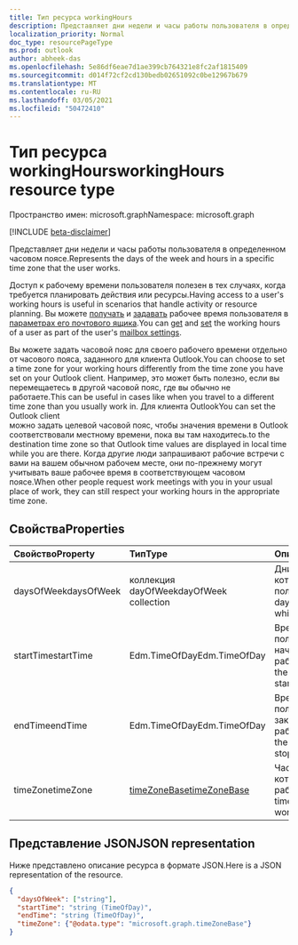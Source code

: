 ```yaml
---
title: Тип ресурса workingHours
description: Представляет дни недели и часы работы пользователя в определенном часовом поясе.
localization_priority: Normal
doc_type: resourcePageType
ms.prod: outlook
author: abheek-das
ms.openlocfilehash: 5e86df6eae7d1ae399cb764321e8fc2af1815409
ms.sourcegitcommit: d014f72cf2cd130bedb02651092c0be12967b679
ms.translationtype: MT
ms.contentlocale: ru-RU
ms.lasthandoff: 03/05/2021
ms.locfileid: "50472410"
---
```

# <a name="workinghours-resource-type"></a><span data-ttu-id="896c3-103">Тип ресурса workingHours</span><span class="sxs-lookup"><span data-stu-id="896c3-103">workingHours resource type</span></span>

<span data-ttu-id="896c3-104">Пространство имен: microsoft.graph</span><span class="sxs-lookup"><span data-stu-id="896c3-104">Namespace: microsoft.graph</span></span>

[!INCLUDE [beta-disclaimer](../../includes/beta-disclaimer.md)]

<span data-ttu-id="896c3-105">Представляет дни недели и часы работы пользователя в определенном часовом поясе.</span><span class="sxs-lookup"><span data-stu-id="896c3-105">Represents the days of the week and hours in a specific time zone that the user works.</span></span>

<span data-ttu-id="896c3-106">Доступ к рабочему времени пользователя полезен в тех случаях, когда требуется планировать действия или ресурсы.</span><span class="sxs-lookup"><span data-stu-id="896c3-106">Having access to a user's working hours is useful in scenarios that handle activity or resource planning.</span></span> <span data-ttu-id="896c3-107">Вы можете [получать](../api/user-get-mailboxsettings.md#example-3) и [задавать](../api/user-update-mailboxsettings.md#example-2) рабочее время пользователя в [параметрах его почтового ящика](mailboxsettings.md).</span><span class="sxs-lookup"><span data-stu-id="896c3-107">You can [get](../api/user-get-mailboxsettings.md#example-3) and [set](../api/user-update-mailboxsettings.md#example-2) the working hours of a user as part of the user's [mailbox settings](mailboxsettings.md).</span></span> 

<span data-ttu-id="896c3-108">Вы можете задать часовой пояс для своего рабочего времени отдельно от часового пояса, заданного для клиента Outlook.</span><span class="sxs-lookup"><span data-stu-id="896c3-108">You can choose to set a time zone for your working hours differently from the time zone you have set on your Outlook client.</span></span> <span data-ttu-id="896c3-109">Например, это может быть полезно, если вы перемещаетесь в другой часовой пояс, где вы обычно не работаете.</span><span class="sxs-lookup"><span data-stu-id="896c3-109">This can be useful in cases like when you travel to a different time zone than you usually work in.</span></span> <span data-ttu-id="896c3-110">Для клиента Outlook</span><span class="sxs-lookup"><span data-stu-id="896c3-110">You can set the Outlook client</span></span>  
<span data-ttu-id="896c3-111">можно задать целевой часовой пояс, чтобы значения времени в Outlook соответствовали местному времени, пока вы там находитесь.</span><span class="sxs-lookup"><span data-stu-id="896c3-111">to the destination time zone so that Outlook time values are displayed in local time while you are there.</span></span>
<span data-ttu-id="896c3-112">Когда другие люди запрашивают рабочие встречи с вами на вашем обычном рабочем месте, они по-прежнему могут учитывать ваше рабочее время в соответствующем часовом поясе.</span><span class="sxs-lookup"><span data-stu-id="896c3-112">When other people request work meetings with you in your usual place of work, they can still respect your working hours in the appropriate time zone.</span></span>


## <a name="properties"></a><span data-ttu-id="896c3-113">Свойства</span><span class="sxs-lookup"><span data-stu-id="896c3-113">Properties</span></span>
| <span data-ttu-id="896c3-114">Свойство</span><span class="sxs-lookup"><span data-stu-id="896c3-114">Property</span></span>     | <span data-ttu-id="896c3-115">Тип</span><span class="sxs-lookup"><span data-stu-id="896c3-115">Type</span></span>   |<span data-ttu-id="896c3-116">Описание</span><span class="sxs-lookup"><span data-stu-id="896c3-116">Description</span></span>|
|:---------------|:--------|:----------|
| <span data-ttu-id="896c3-117">daysOfWeek</span><span class="sxs-lookup"><span data-stu-id="896c3-117">daysOfWeek</span></span> | <span data-ttu-id="896c3-118">коллекция dayOfWeek</span><span class="sxs-lookup"><span data-stu-id="896c3-118">dayOfWeek collection</span></span> | <span data-ttu-id="896c3-119">Дни недели, в которые работает пользователь.</span><span class="sxs-lookup"><span data-stu-id="896c3-119">The days of the week on which the user works.</span></span> |
| <span data-ttu-id="896c3-120">startTime</span><span class="sxs-lookup"><span data-stu-id="896c3-120">startTime</span></span> | <span data-ttu-id="896c3-121">Edm.TimeOfDay</span><span class="sxs-lookup"><span data-stu-id="896c3-121">Edm.TimeOfDay</span></span> | <span data-ttu-id="896c3-122">Время дня, в которое пользователь начинает работать.</span><span class="sxs-lookup"><span data-stu-id="896c3-122">The time of the day that the user starts working.</span></span> |
| <span data-ttu-id="896c3-123">endTime</span><span class="sxs-lookup"><span data-stu-id="896c3-123">endTime</span></span> | <span data-ttu-id="896c3-124">Edm.TimeOfDay</span><span class="sxs-lookup"><span data-stu-id="896c3-124">Edm.TimeOfDay</span></span> | <span data-ttu-id="896c3-125">Время дня, в которое пользователь заканчивает работать.</span><span class="sxs-lookup"><span data-stu-id="896c3-125">The time of the day that the user stops working.</span></span> |
| <span data-ttu-id="896c3-126">timeZone</span><span class="sxs-lookup"><span data-stu-id="896c3-126">timeZone</span></span> | [<span data-ttu-id="896c3-127">timeZoneBase</span><span class="sxs-lookup"><span data-stu-id="896c3-127">timeZoneBase</span></span>](timezonebase.md) | <span data-ttu-id="896c3-128">Часовой пояс, к которому относится рабочее время.</span><span class="sxs-lookup"><span data-stu-id="896c3-128">The time zone to which the working hours apply.</span></span> |

## <a name="json-representation"></a><span data-ttu-id="896c3-129">Представление JSON</span><span class="sxs-lookup"><span data-stu-id="896c3-129">JSON representation</span></span>

<span data-ttu-id="896c3-130">Ниже представлено описание ресурса в формате JSON.</span><span class="sxs-lookup"><span data-stu-id="896c3-130">Here is a JSON representation of the resource.</span></span>

<!-- {
  "blockType": "resource",
  "optionalProperties": [

  ],
  "@odata.type": "microsoft.graph.workingHours"
}-->

```json
{
  "daysOfWeek": ["string"],
  "startTime": "string (TimeOfDay)",
  "endTime": "string (TimeOfDay)",
  "timeZone": {"@odata.type": "microsoft.graph.timeZoneBase"}
}

```

<!-- uuid: 8fcb5dbc-d5aa-4681-8e31-b001d5168d79
2015-10-25 14:57:30 UTC -->
<!--
{
  "type": "#page.annotation",
  "description": "workingHours resource",
  "keywords": "",
  "section": "documentation",
  "tocPath": "",
  "suppressions": []
}
-->


